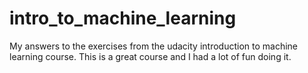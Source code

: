 # intro_to_machine_learning

My answers to the exercises from the udacity introduction to machine learning course.
This is a great course and I had a lot of fun doing it.
